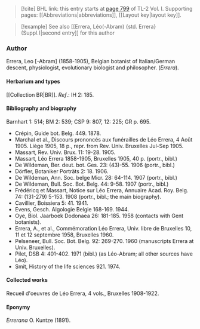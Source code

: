 > [!cite] BHL link: this entry starts at [page 799](https://www.biodiversitylibrary.org/item/103414#page/847/mode/1up) of TL-2 Vol. I.
> Supporting pages: [[Abbreviations|abbreviations]], [[Layout key|layout key]].

> [!example] See also [[Errera, Léo(-Abram) {std. Errera} (Suppl.)|second entry]] for this author

### Author

Errera, Leo \[-Abram\] (1858-1905), Belgian botanist of Italian/German descent, physiologist, evolutionary biologist and philosopher. (*Errera*).

#### Herbarium and types

[[Collection BR|BR]].
*Ref*.: IH 2: 185.

#### Bibliography and biography

Barnhart 1: 514; BM 2: 539; CSP 9: 807, 12: 225; GR p. 695.
- Crépin, Guide bot. Belg. 449. 1878.
- Marchal et al., Discours prononcés aux funérailles de Léo Errera, 4 Août 1905. Liège 1905, 18 p., repr. from Rev. Univ. Bruxelles Jul-Sep 1905.
- Massart, Rev. Univ. Brux. 11: 19-28. 1905.
- Massart, Léo Errera 1858-1905, Bruxelles 1905, 40 p. (portr., bibl.)
- De Wildeman, Ber. deut. bot. Ges. 23: (43)-55. 1906 (portr., bibl.)
- Dörfler, Botaniker Porträts 2: 18. 1906.
- De Wildeman, Ann. Soc. belge Micr. 28: 64-114. 1907 (portr., bibl.)
- De Wildeman, Bull. Soc. Bot. Belg. 44: 9-58. 1907 (portr., bibl.)
- Frédéricq et Massart, Notice sur Léo Errera, Annuaire Acad. Roy. Belg. 74: (131-279) 5-153. 1908 (portr., bibl.; the main biography).
- Cavillier, Boissiera 5: 41. 1941.
- Evens, Gesch. Algologie Belgie 168-169. 1944.
- Oye, Biol. Jaarboek Dodonaea 26: 181-185. 1958 (contacts with Gent botanists).
- Errera, A., et al., Commémoration Léo Errera, Univ. libre de Bruxelles 10, 11 et 12 septembre 1958, Bruxelles 1960.
- Pelseneer, Bull. Soc. Bot. Belg. 92: 269-270. 1960 (manuscripts Errera at Univ. Bruxelles).
- Pilet, DSB 4: 401-402. 1971 (bibl.) (as Léo-Abram; all other sources have Léo).
- Smit, History of the life sciences 921. 1974.

#### Collected works

Recueil d'oeuvres de Léo Errera, 4 vols., Bruxelles 1908-1922.

#### Eponymy

*Errerana* O. Kuntze (1891).

